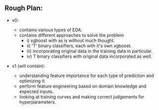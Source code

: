## Rough Plan:
- v0:
    - contains various types of EDA.
    - contains different approaches to solve the problem 
        - i) xgboost with as is without much thought.
        - ii) 'T' binary classifiers, each with it's own xgboost.
        - iii) incorporating original data in the training data in particular.
        - iv) T binary classifiers with original data incorporated as well.

- v1 (will contain):
    - understanding feature importance for each type of prediction and optimizing it.
    - perform feature engineering based on domain knowledge and expected inputs.
    - looking at training curves and making correct judgements for hyperparameters.